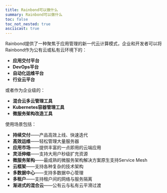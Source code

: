 ```yaml
---
title: Rainbond可以做什么
summary: Rainbond可以做什么
toc: false
toc_not_nested: true
asciicast: true
---
```


Rainbond提供了一种聚焦于应用管理的新一代云计算模式，企业和开发者可以将Rainbond作为公有云或私有云环境下的：

* **应用交付平台**
* **DevOps平台**
* **自动化运维平台**
* **行业云平台**

或者作为企业级的：

* **混合云多云管理工具**
* **Kubernetes容器管理工具**
* **微服务架构改造工具**

使用场景包括：

* **持续交付**——产品高效上线、快速迭代
* **高效运维**——轻松管理大量服务器
* **应用市场**——提供丰富的一点即用的云端应用
* **灵活伸缩**——支持大用户秒级扩充资源
* **微服务架构**——最成熟的微服务架构解决方案原生支持Service Mesh
* **云框架**——支持各种复杂的技术架构
* **多数据中心**——支持多数据中心管理
* **多租户**——支持租户间的网络与服务隔离
* **渐进式的混合云**——公有云与私有云平滑过渡
